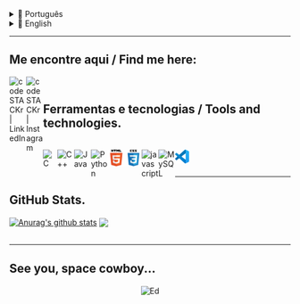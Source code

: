 <div>
 <details>
  <summary>🌊 Português</summary>

  ### Ei, tudo bem? Meu nome é Matheus Marcolino e seja bem-vindo ao meu github! ✌️ 

  ## Eu sou um aluno de Ciência da Computação e desenvolvedor de softwares!

  - 🎓 Eu estou atualmente cursando o segundo período do curso de Ciência da Computação na PUC-MG.
  - 📑 Meus projetos atuais são uma cálculadora cientifica desenvolvida com python e uma atualização para o meu RPG de turnos, que trará uma interface gráfica para o jogo.
  - 💹 Objetivos do ano: Contribuir em projetos de código aberto.
  - 🎼 Mais um pouco sobre mim: Eu toco guitarra e baixo no meu tempo livre!
   </details>
 
  <details>
    <summary>🗽 English</summary>

  ### Hey, how you're doing? I'm Matheus Marcolino and welcome to my github! ✌️ 

  ## I´m a computer science student and software developer!

  - 🎓 I'm currently on the second period of my Computer Science degree at PUC-Minas.
  - 📑 My current projects are a scientific calculator and a update to my RPG game, which will include a graphic interface to the game.
  - 💹 2021 goals: Contribute on open source projects.
  - 🎼 More about me: I love to play guitar and bass!
   
  </details>
</div>

---
 ## Me encontre aqui / Find me here:
<div>

  [<img align="left" alt="codeSTACKr | LinkedIn" width="6%" src="https://image.flaticon.com/icons/png/512/174/174857.png" />][linkedin]
  [<img align="left" alt="codeSTACKr | Instagram" width="6%" src="https://image.flaticon.com/icons/png/512/174/174855.png" />][instagram]

  [linkedin]: https://www.linkedin.com/in/matheus-marcolino-a17741208/
  [instagram]: https://www.instagram.com/mmarcolino_/?hl=en

</div>
<br />

## Ferramentas e tecnologias / Tools and technologies.
<div style="display: inline_block"><br>
  <img align="left" alt="C" width="5%" src="https://upload.wikimedia.org/wikipedia/commons/thumb/1/18/C_Programming_Language.svg/1200px-C_Programming_Language.svg.png" />
  <img align="left" alt="C++" width="6%" src="https://sdtimes.com/wp-content/uploads/2018/03/cpppp.png" />
  <img align="left" alt="Java" width="6%" src="https://images.vexels.com/media/users/3/166401/isolated/lists/b82aa7ac3f736dd78570dd3fa3fa9e24-java-programming-language-icon.png" />
  <img align="left" alt="Python" width="6%" src="https://cdn3.iconfinder.com/data/icons/logos-and-brands-adobe/512/267_Python-512.png" />
  <img align="left" alt="HTML5" width="6%" src="https://raw.githubusercontent.com/github/explore/80688e429a7d4ef2fca1e82350fe8e3517d3494d/topics/html/html.png" />
  <img align="left" alt="css3" width="6%" src="https://raw.githubusercontent.com/github/explore/80688e429a7d4ef2fca1e82350fe8e3517d3494d/topics/css/css.png" />
  <img align="left" alt="javascript" width="6%"   src="https://cdn.iconscout.com/icon/free/png-256/javascript-2038874-1720087.png" />
  <img align="left" alt="MySQL" width="6%" src="https://altyra.com/wp-content/uploads/2018/11/mysql-logo-png-transparent.png"/>
  <img align="left" alt="Visual Studio Code" width="5%" src="https://raw.githubusercontent.com/github/explore/80688e429a7d4ef2fca1e82350fe8e3517d3494d/topics/visual-studio-code/visual-studio-code.png" />
</div>
<br />
<br />

---
## GitHub Stats.
<div>
  <a href="https://github.com/matheusede?tab=repositories" target="_blank"><img height="180em" align="center" src="https://github-readme-stats.vercel.app/api?username=matheusede&show_icons=true&include_all_commits=true&theme=dracula" alt="Anurag's github   stats" /></a>
  <a href="https://github.com/matheusede?tab=repositories" target="_blank"><img height="180em" align="center" src="https://github-readme-stats.vercel.app/api/top-langs/?username=matheusede&layout=compact&theme=dracula" /></a>
</div>

<br />

---
   ## See you, space cowboy...
   <p align="center">
   <img align="center" alt="Ed" width="400px" src="https://64.media.tumblr.com/51d98865d8113e0e00943bf52b85fce5/tumblr_pwtjfx2HE51vpvdbgo1_500.gifv" />
   </p>
